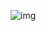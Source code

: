 ![img](https://raw.githubusercontent.com/arthurtavari/portfolio_data_science/master/img/layout.jpg)
